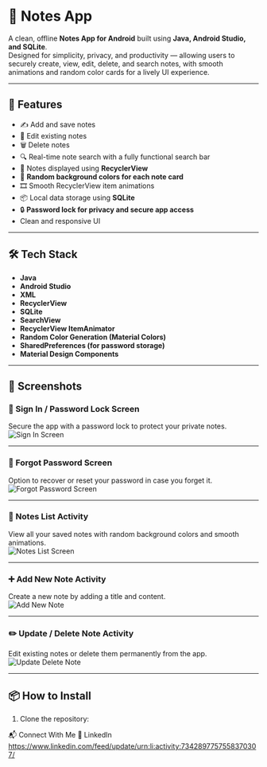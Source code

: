 # 📝 Notes App

A clean, offline **Notes App for Android** built using **Java, Android Studio, and SQLite**.  
Designed for simplicity, privacy, and productivity — allowing users to securely create, view, edit, delete, and search notes, with smooth animations and random color cards for a lively UI experience.

---

## 📱 Features  

- ✍️ Add and save notes  
- 📝 Edit existing notes  
- 🗑️ Delete notes  
- 🔍 Real-time note search with a fully functional search bar  
- 📃 Notes displayed using **RecyclerView**  
- 🎨 **Random background colors for each note card**  
- 🎞️ Smooth RecyclerView item animations  
- 📦 Local data storage using **SQLite**  
- 🔒 **Password lock for privacy and secure app access**  
- Clean and responsive UI  

---

## 🛠️ Tech Stack  

- **Java**
- **Android Studio**
- **XML**
- **RecyclerView**
- **SQLite**
- **SearchView**
- **RecyclerView ItemAnimator**
- **Random Color Generation (Material Colors)**
- **SharedPreferences (for password storage)**
- **Material Design Components**

---

## 📸 Screenshots  

### 🔐 Sign In / Password Lock Screen  
Secure the app with a password lock to protect your private notes.  
![Sign In Screen]([screenshots/signin_screen.png](https://private-user-images.githubusercontent.com/215363317/457927503-b1023b2f-4998-4003-8fb9-a9434a91b28f.jpg?jwt=eyJhbGciOiJIUzI1NiIsInR5cCI6IkpXVCJ9.eyJpc3MiOiJnaXRodWIuY29tIiwiYXVkIjoicmF3LmdpdGh1YnVzZXJjb250ZW50LmNvbSIsImtleSI6ImtleTUiLCJleHAiOjE3NTA2ODU3MTYsIm5iZiI6MTc1MDY4NTQxNiwicGF0aCI6Ii8yMTUzNjMzMTcvNDU3OTI3NTAzLWIxMDIzYjJmLTQ5OTgtNDAwMy04ZmI5LWE5NDM0YTkxYjI4Zi5qcGc_WC1BbXotQWxnb3JpdGhtPUFXUzQtSE1BQy1TSEEyNTYmWC1BbXotQ3JlZGVudGlhbD1BS0lBVkNPRFlMU0E1M1BRSzRaQSUyRjIwMjUwNjIzJTJGdXMtZWFzdC0xJTJGczMlMkZhd3M0X3JlcXVlc3QmWC1BbXotRGF0ZT0yMDI1MDYyM1QxMzMwMTZaJlgtQW16LUV4cGlyZXM9MzAwJlgtQW16LVNpZ25hdHVyZT0wZDI4ZGVhZmNmNjA2NWY0YWE2NTdhMGFmZTQ5YmJlMjY1NTljMDA3YjMwMTEwZGZkODNkNWM4ZGViYTg2NWFhJlgtQW16LVNpZ25lZEhlYWRlcnM9aG9zdCJ9.eX7cw9eNg2wNQdb1L7onaYMtS3rUtYI7uyeg1yd7y3U))

---

### 🔑 Forgot Password Screen  
Option to recover or reset your password in case you forget it.  
![Forgot Password Screen]([screenshots/forgot_password_screen.png](https://private-user-images.githubusercontent.com/215363317/457927567-3c20b008-2b8a-494c-8585-0624ccc27ecb.jpg?jwt=eyJhbGciOiJIUzI1NiIsInR5cCI6IkpXVCJ9.eyJpc3MiOiJnaXRodWIuY29tIiwiYXVkIjoicmF3LmdpdGh1YnVzZXJjb250ZW50LmNvbSIsImtleSI6ImtleTUiLCJleHAiOjE3NTA2ODU3MTYsIm5iZiI6MTc1MDY4NTQxNiwicGF0aCI6Ii8yMTUzNjMzMTcvNDU3OTI3NTY3LTNjMjBiMDA4LTJiOGEtNDk0Yy04NTg1LTA2MjRjY2MyN2VjYi5qcGc_WC1BbXotQWxnb3JpdGhtPUFXUzQtSE1BQy1TSEEyNTYmWC1BbXotQ3JlZGVudGlhbD1BS0lBVkNPRFlMU0E1M1BRSzRaQSUyRjIwMjUwNjIzJTJGdXMtZWFzdC0xJTJGczMlMkZhd3M0X3JlcXVlc3QmWC1BbXotRGF0ZT0yMDI1MDYyM1QxMzMwMTZaJlgtQW16LUV4cGlyZXM9MzAwJlgtQW16LVNpZ25hdHVyZT1jYmQ4Zjc1NmNiMjk0MDJhNTE3Y2NiMWU1YzgxMWI5Y2NmZWRmNjY5ZjdlOGM3YmU3NzgxZmM4NTE4ZTBkM2FhJlgtQW16LVNpZ25lZEhlYWRlcnM9aG9zdCJ9.nXqpCpOuXSFSapzjCA8V5eV2QkBIiXTugaRabQJC0Hs))

---

### 📃 Notes List Activity  
View all your saved notes with random background colors and smooth animations.  
![Notes List Screen]([screenshots/notes_list_screen.png](https://private-user-images.githubusercontent.com/215363317/457927595-30067012-e50b-48c6-b52d-bbf34a6af26a.jpg?jwt=eyJhbGciOiJIUzI1NiIsInR5cCI6IkpXVCJ9.eyJpc3MiOiJnaXRodWIuY29tIiwiYXVkIjoicmF3LmdpdGh1YnVzZXJjb250ZW50LmNvbSIsImtleSI6ImtleTUiLCJleHAiOjE3NTA2ODU3MTYsIm5iZiI6MTc1MDY4NTQxNiwicGF0aCI6Ii8yMTUzNjMzMTcvNDU3OTI3NTk1LTMwMDY3MDEyLWU1MGItNDhjNi1iNTJkLWJiZjM0YTZhZjI2YS5qcGc_WC1BbXotQWxnb3JpdGhtPUFXUzQtSE1BQy1TSEEyNTYmWC1BbXotQ3JlZGVudGlhbD1BS0lBVkNPRFlMU0E1M1BRSzRaQSUyRjIwMjUwNjIzJTJGdXMtZWFzdC0xJTJGczMlMkZhd3M0X3JlcXVlc3QmWC1BbXotRGF0ZT0yMDI1MDYyM1QxMzMwMTZaJlgtQW16LUV4cGlyZXM9MzAwJlgtQW16LVNpZ25hdHVyZT1iOTUyOTAxY2M1Yjc5ZjE4MGZmYzc1YzkxZTg1MDhiOTVlZjQ5OTIzYTllYTQ2YTdjMTEwOWRjYTcxOWEzOWMxJlgtQW16LVNpZ25lZEhlYWRlcnM9aG9zdCJ9.F7K0VIVzvDXIw20yOm_MN9dyJIQ3dGohkKCotCoydQU))

---

### ➕ Add New Note Activity  
Create a new note by adding a title and content.  
![Add New Note]([screenshots/add_note_screen.png](https://private-user-images.githubusercontent.com/215363317/457927612-48c823f4-76b4-4770-b946-afd71fef8f97.jpg?jwt=eyJhbGciOiJIUzI1NiIsInR5cCI6IkpXVCJ9.eyJpc3MiOiJnaXRodWIuY29tIiwiYXVkIjoicmF3LmdpdGh1YnVzZXJjb250ZW50LmNvbSIsImtleSI6ImtleTUiLCJleHAiOjE3NTA2ODU3MTYsIm5iZiI6MTc1MDY4NTQxNiwicGF0aCI6Ii8yMTUzNjMzMTcvNDU3OTI3NjEyLTQ4YzgyM2Y0LTc2YjQtNDc3MC1iOTQ2LWFmZDcxZmVmOGY5Ny5qcGc_WC1BbXotQWxnb3JpdGhtPUFXUzQtSE1BQy1TSEEyNTYmWC1BbXotQ3JlZGVudGlhbD1BS0lBVkNPRFlMU0E1M1BRSzRaQSUyRjIwMjUwNjIzJTJGdXMtZWFzdC0xJTJGczMlMkZhd3M0X3JlcXVlc3QmWC1BbXotRGF0ZT0yMDI1MDYyM1QxMzMwMTZaJlgtQW16LUV4cGlyZXM9MzAwJlgtQW16LVNpZ25hdHVyZT1mMTAwNzE5ZTllZjYzMTJkZmQ4M2Y0YTRmMmU0OTUwYTFlNjM3YTA0MDI5MzBhMmJlY2JkMDQ5MWJmYzQ5ZTUzJlgtQW16LVNpZ25lZEhlYWRlcnM9aG9zdCJ9.ZwJ-AksgIawK_Jnf_UoeWGlpgluo__J1VAtnPcYXaqc))

---

### ✏️ Update / Delete Note Activity  
Edit existing notes or delete them permanently from the app.  
![Update Delete Note]([screenshots/update_delete_screen.png](https://private-user-images.githubusercontent.com/215363317/457927634-9462510b-06a2-420e-a6e4-109f5863f9a6.jpg?jwt=eyJhbGciOiJIUzI1NiIsInR5cCI6IkpXVCJ9.eyJpc3MiOiJnaXRodWIuY29tIiwiYXVkIjoicmF3LmdpdGh1YnVzZXJjb250ZW50LmNvbSIsImtleSI6ImtleTUiLCJleHAiOjE3NTA2ODU3MTYsIm5iZiI6MTc1MDY4NTQxNiwicGF0aCI6Ii8yMTUzNjMzMTcvNDU3OTI3NjM0LTk0NjI1MTBiLTA2YTItNDIwZS1hNmU0LTEwOWY1ODYzZjlhNi5qcGc_WC1BbXotQWxnb3JpdGhtPUFXUzQtSE1BQy1TSEEyNTYmWC1BbXotQ3JlZGVudGlhbD1BS0lBVkNPRFlMU0E1M1BRSzRaQSUyRjIwMjUwNjIzJTJGdXMtZWFzdC0xJTJGczMlMkZhd3M0X3JlcXVlc3QmWC1BbXotRGF0ZT0yMDI1MDYyM1QxMzMwMTZaJlgtQW16LUV4cGlyZXM9MzAwJlgtQW16LVNpZ25hdHVyZT01YmZlMzg1MjU2Y2U5MmRkNGZmZjJiMzVkZDk5ZGFkN2U4Y2U0YjY1MTlhZTI3ZDVhMjJlNzk5ZTE0NmI0ZjA2JlgtQW16LVNpZ25lZEhlYWRlcnM9aG9zdCJ9.ALXD-l_57ybAxLq99TEsghEAzDk5jva0gwrptgWLYPo))


 


---

## 📦 How to Install  

1. Clone the repository:



📬 Connect With Me
💼 LinkedIn  https://www.linkedin.com/feed/update/urn:li:activity:7342897757558370307/
  
